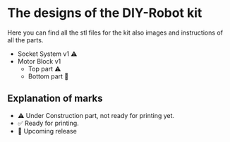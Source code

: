 # The designs of the DIY-Robot kit

Here you can find all the stl files for the kit also images and instructions of all the parts.

* Socket System v1 :warning:
* Motor Block v1
  * Top part :warning:
  * Bottom part :construction:


## Explanation of marks
* :warning: Under Construction part, not ready for printing yet.
* :white_check_mark: Ready for printing.
* :construction: Upcoming release
